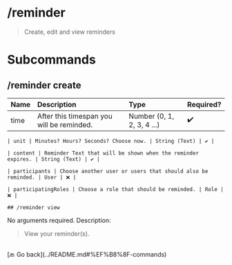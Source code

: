 # /reminder
> Create, edit and view reminders 

# Subcommands

## /reminder create 

| Name | Description | Type | Required? | 
| :-- | :-- | :-- | :-- | 
| time | After this timespan you will be reminded. | Number (0, 1, 2, 3, 4 ...) | ✔️ | 

    | unit | Minutes? Hours? Seconds? Choose now. | String (Text) | ✔️ | 

    | content | Reminder Text that will be shown when the reminder expires. | String (Text) | ✔️ | 

    | participants | Choose another user or users that should also be reminded. | User | ❌ | 

    | participatingRoles | Choose a role that should be reminded. | Role | ❌ | 

    ## /reminder view 

No arguments required. Description: 
> View your reminder(s). 

                            

<br>
 [🔙 Go back](../README.md#%EF%B8%8F-commands)